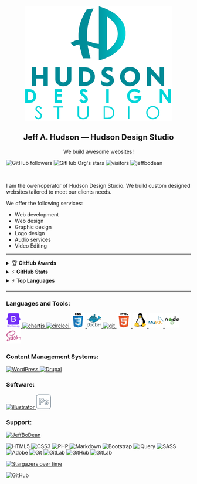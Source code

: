 <p align="center">
    <img src="assets/images/hudson-design-studio-logo.svg">
</p>

<span align="center">
    <h2 align="center">Jeff A. Hudson &mdash; Hudson Design Studio</h2>
    <p align="center">We build awesome websites!</p>
</span>

![GitHub followers](https://img.shields.io/github/followers/JeffBoDean?style=social)
![GitHub Org's stars](https://img.shields.io/github/stars/JeffBoDean?style=social)
![visitors](https://visitor-badge.glitch.me/badge?page_id=jeffbodean/jeffbodean)
<img src="https://komarev.com/ghpvc/?username=jeffbodean&label=Profile%20views&color=0e75b6&style=flat" alt="jeffbodean" />

<br>

I am the ower/operator of Hudson Design Studio. We build custom designed websites tailored to meet our clients needs.

We offer the following services:
* Web development
* Web design
* Graphic design
* Logo design
* Audio services
* Video Editing

---

<!-- markdownlint-disable MD033 -->

<details>
    <summary>&#127942 <b>GitHub Awards</b></summary><br/>

![Github Trophy](https://github-profile-trophy.vercel.app/?username=JeffBoDean)

</details>

<details>
    <summary>&#9889 <b>GitHub Stats</b></summary><br/>

[![github-test's GitHub stats](https://github-readme-stats.vercel.app/api?username=JeffBoDean&show_icons=true&theme=react)](https://github.com/JeffBoDean/github-readme-stats) [![GitHub Streak](https://github-readme-streak-stats.herokuapp.com/?user=JeffBoDean&theme=react)](https://git.io/streak-stats)

</details>

<details>
    <summary>&#9889 <b>Top Languages</b></summary><br/>

[![Top Langs](https://github-readme-stats.vercel.app/api/top-langs/?username=JeffBoDean&langs_count=8)](https://github.com/JeffBoDean/github-readme-stats)

</details>

<!-- markdownlint-enable MD033 -->

---

<h3>Languages and Tools:</h3>

<p>
	<a href="https://getbootstrap.com" target="_blank">
		<img src="https://raw.githubusercontent.com/devicons/devicon/master/icons/bootstrap/bootstrap-plain-wordmark.svg" alt="bootstrap" width="40" height="40"/>
	</a>
	<a href="https://www.chartjs.org" target="_blank">
		<img src="https://www.chartjs.org/media/logo-title.svg" alt="chartjs" width="40" height="40"/>
	</a>
	<a href="https://circleci.com" target="_blank">
		<img src="https://www.vectorlogo.zone/logos/circleci/circleci-icon.svg" alt="circleci" width="40" height="40"/>
	</a>
	<a href="https://www.w3schools.com/css/" target="_blank">
		<img src="https://raw.githubusercontent.com/devicons/devicon/master/icons/css3/css3-original-wordmark.svg" alt="css3" width="40" height="40"/>
	</a>
	<a href="https://www.docker.com/" target="_blank">
		<img src="https://raw.githubusercontent.com/devicons/devicon/master/icons/docker/docker-original-wordmark.svg" alt="docker" width="40" height="40"/>
	</a>
	<a href="https://git-scm.com/" target="_blank">
		<img src="https://www.vectorlogo.zone/logos/git-scm/git-scm-icon.svg" alt="git" width="40" height="40"/>
	</a>
	<a href="https://www.w3.org/html/" target="_blank">
		<img src="https://raw.githubusercontent.com/devicons/devicon/master/icons/html5/html5-original-wordmark.svg" alt="html5" width="40" height="40"/>
	</a>
	<a href="https://www.linux.org/" target="_blank">
		<img src="https://raw.githubusercontent.com/devicons/devicon/master/icons/linux/linux-original.svg" alt="linux" width="40" height="40"/>
	</a>
	<a href="https://www.mysql.com/" target="_blank">
		<img src="https://raw.githubusercontent.com/devicons/devicon/master/icons/mysql/mysql-original-wordmark.svg" alt="mysql" width="40" height="40"/>
	</a>
	<a href="https://nodejs.org" target="_blank">
		<img src="https://raw.githubusercontent.com/devicons/devicon/master/icons/nodejs/nodejs-original-wordmark.svg" alt="nodejs" width="40" height="40"/>
	</a>
	<a href="https://sass-lang.com" target="_blank">
		<img src="https://raw.githubusercontent.com/devicons/devicon/master/icons/sass/sass-original.svg" alt="sass" width="40" height="40"/>
	</a>
</p>

<h3>Content Management Systems:</h3>

<p>
    <a href="https://wordpress.org/" target="_blank">
        <img src="https://www.vectorlogo.zone/logos/wordpress/wordpress-icon.svg" alt="WordPress" width="40" height="40"/>
    </a>
    <a href="https://www.drupal.org/" target="_blank">
        <img src="https://www.vectorlogo.zone/logos/drupal/drupal-icon.svg" alt="Drupal" width="40" height="40"/>
    </a>
</p>

<h3>Software:</h3>

<p>
    <a href="https://www.adobe.com/in/products/illustrator.html" target="_blank">
        <img src="https://www.vectorlogo.zone/logos/adobe_illustrator/adobe_illustrator-icon.svg" alt="illustrator" width="40" height="40"/>
    </a>
    <a href="https://www.photoshop.com/en" target="_blank">
        <img src="https://raw.githubusercontent.com/devicons/devicon/master/icons/photoshop/photoshop-line.svg" alt="photoshop" width="40" height="40"/>
    </a>
</p>

<h3>Support:</h3>

<p>
	<a href="https://www.buymeacoffee.com/JeffBoDean">
		<img src="https://cdn.buymeacoffee.com/buttons/v2/default-yellow.png" height="50" width="210" alt="JeffBoDean" />
	</a>
</p>



<!--
**JeffBoDean/JeffBoDean** is a ✨ _special_ ✨ repository because its `README.md` (this file) appears on your GitHub profile.

Here are some ideas to get you started:

- 🔭 I’m currently working on ...
- 🌱 I’m currently learning ...
- 👯 I’m looking to collaborate on ...
- 🤔 I’m looking for help with ...
- 💬 Ask me about ...
- 📫 How to reach me: ...
- 😄 Pronouns: ...
- ⚡ Fun fact: ...
-->

<img alt="HTML5" src="https://img.shields.io/badge/html5%20-%23E34F26.svg?&style=for-the-badge&logo=html5&logoColor=white"/>

<img alt="CSS3" src="https://img.shields.io/badge/css3%20-%231572B6.svg?&style=for-the-badge&logo=css3&logoColor=white"/>

<img alt="PHP" src="https://img.shields.io/badge/php-%23777BB4.svg?&style=for-the-badge&logo=php&logoColor=white"/>

<img alt="Markdown" src="https://img.shields.io/badge/markdown-%23000000.svg?&style=for-the-badge&logo=markdown&logoColor=white"/>

<img alt="Bootstrap" src="https://img.shields.io/badge/bootstrap%20-%23563D7C.svg?&style=for-the-badge&logo=bootstrap&logoColor=white"/>

<img alt="jQuery" src="https://img.shields.io/badge/jquery%20-%230769AD.svg?&style=for-the-badge&logo=jquery&logoColor=white"/>

<img alt="SASS" src="https://img.shields.io/badge/SASS%20-hotpink.svg?&style=for-the-badge&logo=SASS&logoColor=white"/>

<img alt="Adobe" src="https://img.shields.io/badge/adobe%20-%23FF0000.svg?&style=for-the-badge&logo=adobe&logoColor=white"/>

<img alt="Git" src="https://img.shields.io/badge/git%20-%23F05033.svg?&style=for-the-badge&logo=git&logoColor=white"/>

<img alt="GitLab" src="https://img.shields.io/badge/gitlab%20-%23181717.svg?&style=for-the-badge&logo=gitlab&logoColor=white"/>

<img alt="GitHub" src="https://img.shields.io/badge/github%20-%23121011.svg?&style=for-the-badge&logo=github&logoColor=white"/>

<img alt="GitLab" src="https://img.shields.io/badge/gitlab%20-%23181717.svg?&style=for-the-badge&logo=gitlab&logoColor=white"/>

[![Stargazers over time](https://starchart.cc/JeffBoDean/badges.svg)](https://starchart.cc/JeffBoDean/badges)

<img alt="GitHub" src="https://img.shields.io/badge/github%20-%23121011.svg?&style=for-the-badge&logo=github&logoColor=white"/>

